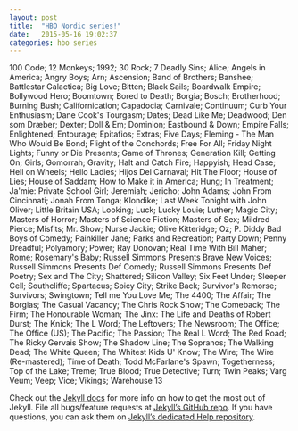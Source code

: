 ```yaml
---
layout: post
title:  "HBO Nordic series!"
date:   2015-05-16 19:02:37
categories: hbo series
---
```


<script>
	console.log("working");
</script>

100 Code;
12 Monkeys;
1992;
30 Rock;
7 Deadly Sins;
Alice;
Angels in America;
Angry Boys;
Arn;
Ascension;
Band of Brothers;
Banshee;
Battlestar Galactica;
Big Love;
Bitten;
Black Sails;
Boardwalk Empire;
Bollywood Hero;
Boomtown;
Bored to Death;
Borgia;
Bosch;
Brotherhood;
Burning Bush;
Californication;
Capadocia;
Carnivale;
Continuum;
Curb Your Enthusiasm;
Dane Cook's Tourgasm;
Dates;
Dead Like Me;
Deadwood;
Den som Dræber;
Dexter;
Doll & Em;
Dominion;
Eastbound & Down;
Empire Falls;
Enlightened;
Entourage;
Epitafios;
Extras;
Five Days;
Fleming - The Man Who Would Be Bond;
Flight of the Conchords;
Free For All;
Friday Night Lights;
Funny or Die Presents;
Game of Thrones;
Generation Kill;
Getting On;
Girls;
Gomorrah;
Gravity;
Halt and Catch Fire;
Happyish;
Head Case;
Hell on Wheels;
Hello Ladies;
Hijos Del Carnaval;
Hit The Floor;
House of Lies;
House of Saddam;
How to Make it in America;
Hung;
In Treatment;
Ja'mie: Private School Girl;
Jeremiah;
Jericho;
John Adams;
John From Cincinnati;
Jonah From Tonga;
Klondike;
Last Week Tonight with John Oliver;
Little Britain USA;
Looking;
Luck;
Lucky Louie;
Luther;
Magic City;
Masters of Horror;
Masters of Science Fiction;
Masters of Sex;
Mildred Pierce;
Misfits;
Mr. Show;
Nurse Jackie;
Olive Kitteridge;
Oz;
P. Diddy Bad Boys of Comedy;
Painkiller Jane;
Parks and Recreation;
Party Down;
Penny Dreadful;
Polyamory;
Power;
Ray Donovan;
Real Time With Bill Maher;
Rome;
Rosemary's Baby;
Russell Simmons Presents Brave New Voices;
Russell Simmons Presents Def Comedy;
Russell Simmons Presents Def Poetry;
Sex and The City;
Shattered;
Silicon Valley;
Six Feet Under;
Sleeper Cell;
Southcliffe;
Spartacus;
Spicy City;
Strike Back;
Survivor's Remorse;
Survivors;
Swingtown;
Tell me You Love Me;
The 4400;
The Affair;
The Borgias;
The Casual Vacancy;
The Chris Rock Show;
The Comeback;
The Firm;
The Honourable Woman;
The Jinx: The Life and Deaths of Robert Durst;
The Knick;
The L Word;
The Leftovers;
The Newsroom;
The Office;
The Office (US);
The Pacific;
The Passion;
The Real L Word;
The Red Road;
The Ricky Gervais Show;
The Shadow Line;
The Sopranos;
The Walking Dead;
The White Queen;
The Whitest Kids U' Know;
The Wire;
The Wire (Re-mastered);
Time of Death;
Todd McFarlane's Spawn;
Togetherness;
Top of the Lake;
Treme;
True Blood;
True Detective;
Turn;
Twin Peaks;
Varg Veum;
Veep;
Vice;
Vikings;
Warehouse 13

Check out the [Jekyll docs][jekyll] for more info on how to get the most out of Jekyll. File all bugs/feature requests at [Jekyll’s GitHub repo][jekyll-gh]. If you have questions, you can ask them on [Jekyll’s dedicated Help repository][jekyll-help].

[jekyll]:      http://jekyllrb.com
[jekyll-gh]:   https://github.com/jekyll/jekyll
[jekyll-help]: https://github.com/jekyll/jekyll-help
